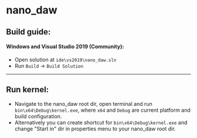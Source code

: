 # nano_daw

## Build guide:

#### Windows and Visual Studio 2019 (Community):

-	Open solution at `ide\vs2019\nano_daw.sln`
-	Run `Build` -> `Build Solution`

------------

## Run kernel:
- 	Navigate to the nano_daw root dir, open terminal and run `bin\x64\Debug\kernel.exe`, where `x64` and `Debug` are current platform and build configuration.
- 	Alternatively you can create shortcut for `bin\x64\Debug\kernel.exe` and change "Start in" dir in properties menu to your nano_daw root dir.
